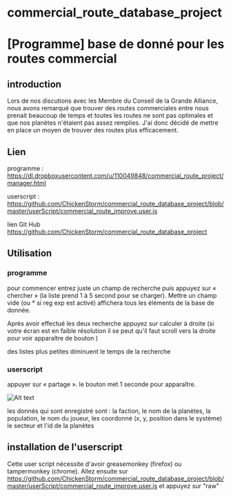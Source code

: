 # commercial_route_database_project


# [Programme] base de donné pour les routes commercial



## introduction 

Lors de nos discutions avec les Membre du Conseil de la Grande Alliance, nous avons remarqué que trouver des routes commerciales entre nous prenait beaucoup de temps et toutes les routes ne sont pas optimales et que nos planètes n'étaient pas assez remplies. J'ai donc décidé de mettre en place un moyen de trouver des routes plus efficacement.


## Lien

programme : <https://dl.dropboxusercontent.com/u/110049848/commercial_route_project/manager.html>

userscript : <https://github.com/ChickenStorm/commercial_route_database_project/blob/master/userScript/commercial_route_improve.user.js>

lien Git Hub <https://github.com/ChickenStorm/commercial_route_database_project>



## Utilisation

### programme

pour commencer entrez juste un champ de recherche puis appuyez sur « chercher » (la liste prend 1 à 5 second pour se charger). Mettre un champ vide (ou \* si reg exp est activé) affichera tous les éléments de la base de donnée.

Après avoir effectué les deux recherche appuyez sur calculer à droite (si votre écran est en faible résolution il se peut qu'il faut scroll vers la  droite pour voir apparaître de bouton )

des listes plus petites diminuent le temps de la recherche


### userscript

appuyer sur « partage ». le bouton met 1 seconde pour apparaître.

![Alt text](https://dl.dropboxusercontent.com/u/110049848/asylamba/beta%201/userscript_routes_com_share.png)


les donnés qui sont enregistré sont :
la faction, le nom de la planètes, la population, le nom du joueur, les coordonné (x, y, position dans le système) le secteur et l'id de la planètes


## installation de l'userscript

Cette user script nécessite d'avoir greasemonkey (firefox) ou tampermonkey (chrome).
Allez ensuite sur <https://github.com/ChickenStorm/commercial_route_database_project/blob/master/userScript/commercial_route_improve.user.js> et appuyez sur "raw"
